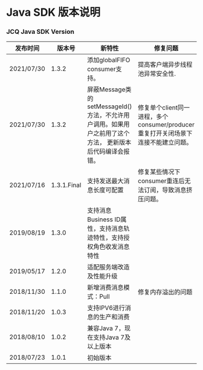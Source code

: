 # Java SDK 版本说明

### JCQ Java SDK Version
| 发布时间|版本号|新特性|修复问题|
| ---------- | ----------- | ----------- | ------------ |
| 2021/07/30 | 1.3.2 | 添加globalFIFO consumer支持。|提高客户端异步线程池异常安全性.|
| 2021/07/30 | 1.3.2 | 屏蔽Message类的setMessageId()方法，不允许用户调用。如果用户之前用了这个方法， 更新版本后代码编译会报错。|修复单个client同一进程，多个consumer/producer重复打开关闭场景下连接不能建立问题。|
| 2021/07/16 | 1.3.1.Final | 支持发送最大消息长度可配置|修复某些情况下consumer重连后无法订阅，导致消息挤压问题。|
| 2019/08/19 | 1.3.0 | 支持消息Business ID属性，支持消息轨迹特性，支持授权角色收发消息特性| |
| 2019/05/17 | 1.2.0 | 适配服务端改造及性能升级| |
| 2018/11/30 | 1.1.0 | 新增消费消息模式：Pull |修复内存溢出的问题 |
| 2018/11/20 | 1.0.3 | 支持IPV6进行消息的生产和消费 | |
| 2018/08/10 | 1.0.2 | 兼容Java 7，现在支持Java 7及以上版本 | |
| 2018/07/23 | 1.0.1 | 初始版本| |



